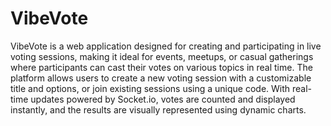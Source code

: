 # VibeVote
VibeVote is a web application designed for creating and participating in live voting sessions, making it ideal for events, meetups, or casual gatherings where participants can cast their votes on various topics in real time. The platform allows users to create a new voting session with a customizable title and options, or join existing sessions using a unique code. With real-time updates powered by Socket.io, votes are counted and displayed instantly, and the results are visually represented using dynamic charts.
